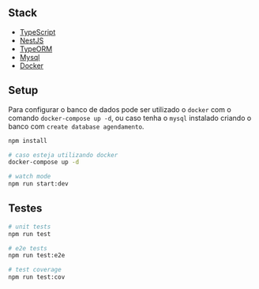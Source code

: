 ## Stack
- [TypeScript](https://www.typescriptlang.org/)
- [NestJS](https://nestjs.com/)
- [TypeORM](https://typeorm.io/)
- [Mysql](https://www.mysql.com/)
- [Docker](https://docs.docker.com/)

## Setup

Para configurar o banco de dados pode ser utilizado o `docker` com o comando `docker-compose up -d`,
ou caso tenha o `mysql` instalado criando o banco com `create database agendamento`.

```bash
npm install

# caso esteja utilizando docker
docker-compose up -d

# watch mode
npm run start:dev
```

## Testes

```bash
# unit tests
npm run test

# e2e tests
npm run test:e2e

# test coverage
npm run test:cov
```
